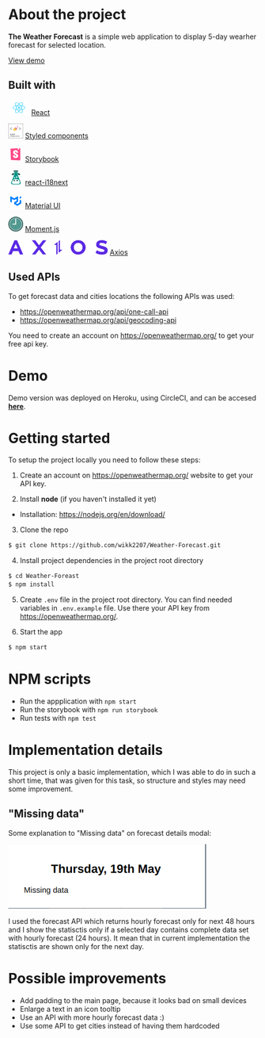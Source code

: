 # About the project

**The Weather Forecast** is a simple web application to display 5-day wearher forecast for selected location.

[View demo](https://ws-weather-forecast.herokuapp.com/)

## Built with

<p> <img src="./public/assets/react.png" height="30"> <a href="https://reactjs.org/">React</a></p>
<p> <img src="./public/assets/styled-components.png" height="30"> <a href="https://styled-components.com/">Styled components</a></p>
<p> <img src="./public/assets/storybook.png" height="30"> <a href="https://storybook.js.org/">Storybook</a> </p>
<p> <img src="./public/assets/i18next.png" height="30"> <a href="https://react.i18next.com/">react-i18next</a></p>
<p> <img src="./public/assets/mui.png" height="30"> <a href="https://mui.com/">Material UI</a></p>
<p> <img src="./public/assets/moment.png" height="30"> <a href="https://momentjs.com/docs/">Moment.js</a></p>
<p> <img src="./public/assets/axios.svg" height="30"> <a href="https://axios-http.com/">Axios</a></p>

## Used APIs

To get forecast data and cities locations the following APIs was used:

- https://openweathermap.org/api/one-call-api
- https://openweathermap.org/api/geocoding-api

You need to create an account on https://openweathermap.org/ to get your free api key.

# Demo

Demo version was deployed on Heroku, using CircleCI, and can be accesed **[here](https://ws-weather-forecast.herokuapp.com/)**.

# Getting started

To setup the project locally you need to follow these steps:

1. Create an account on https://openweathermap.org/ website to get your API key.

2. Install **node** (if you haven't installed it yet)

- Installation: https://nodejs.org/en/download/

3. Clone the repo

```bash
$ git clone https://github.com/wikk2207/Weather-Forecast.git
```

4. Install project dependencies in the project root directory

```bash
$ cd Weather-Foreast
$ npm install
```

5. Create `.env` file in the project root directory. You can find needed variables in `.env.example` file. Use there your API key from https://openweathermap.org/.

6. Start the app

```bash
$ npm start
```

# NPM scripts

- Run the appplication with `npm start`
- Run the storybook with `npm run storybook`
- Run tests with `npm test`

# Implementation details

This project is only a basic implementation, which I was able to do in such a short time, that was given for this task, so structure and styles may need some improvement.

## "Missing data"

Some explanation to "Missing data" on forecast details modal:

<img src="./public/assets/weather-forecast-app-ss.png">

I used the forecast API which returns hourly forecast only for next 48 hours and I show the statisctis only if a selected day contains complete data set with hourly forecast (24 hours). It mean that in current implementation the statisctis are shown only for the next day.

# Possible improvements

- Add padding to the main page, because it looks bad on small devices
- Enlarge a text in an icon tooltip
- Use an API with more hourly forecast data :)
- Use some API to get cities instead of having them hardcoded
